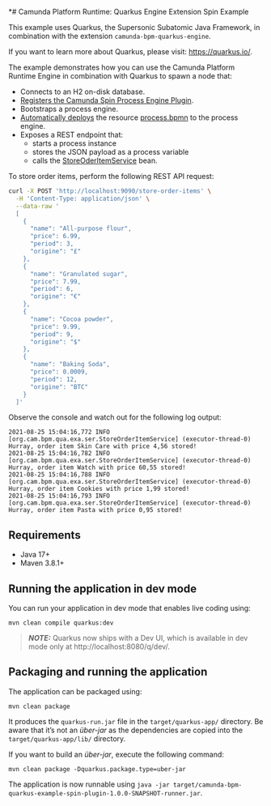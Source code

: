 *# Camunda Platform Runtime: Quarkus Engine Extension Spin Example

This example uses Quarkus, the Supersonic Subatomic Java Framework, 
in combination with the extension `camunda-bpm-quarkus-engine`.

If you want to learn more about Quarkus, please visit: https://quarkus.io/.

The example demonstrates how you can use the Camunda Platform Runtime Engine in combination with Quarkus to spawn a node that:

* Connects to an H2 on-disk database.
* [Registers the Camunda Spin Process Engine Plugin](org/camunda/bpm/quarkus/example/EngineConfiguration.java).
* Bootstraps a process engine.
* [Automatically deploys](org/camunda/bpm/quarkus/example/ResourceDeployment.java) the resource [process.bpmn](src/main/resources/process.bpmn) to the process engine.
* Exposes a REST endpoint that:
  * starts a process instance
  * stores the JSON payload as a process variable
  * calls the [StoreOderItemService](org/camunda/bpm/quarkus/example/service/StoreOrderItemService.java) bean.

To store order items, perform the following REST API request:

```sh
curl -X POST 'http://localhost:9090/store-order-items' \
  -H 'Content-Type: application/json' \
  --data-raw '
  [
    {
      "name": "All-purpose flour",
      "price": 6.99,
      "period": 3,
      "origine": "£"
    },
    {
      "name": "Granulated sugar",
      "price": 7.99,
      "period": 6,
      "origine": "€"
    },
    {
      "name": "Cocoa powder",
      "price": 9.99,
      "period": 9,
      "origine": "$"
    },
    {
      "name": "Baking Soda",
      "price": 0.0009,
      "period": 12,
      "origine": "BTC"
    }
  ]'
```

Observe the console and watch out for the following log output:

```
2021-08-25 15:04:16,772 INFO  [org.cam.bpm.qua.exa.ser.StoreOrderItemService] (executor-thread-0) Hurray, order item Skin Care with price 4,56 stored!
2021-08-25 15:04:16,782 INFO  [org.cam.bpm.qua.exa.ser.StoreOrderItemService] (executor-thread-0) Hurray, order item Watch with price 60,55 stored!
2021-08-25 15:04:16,788 INFO  [org.cam.bpm.qua.exa.ser.StoreOrderItemService] (executor-thread-0) Hurray, order item Cookies with price 1,99 stored!
2021-08-25 15:04:16,793 INFO  [org.cam.bpm.qua.exa.ser.StoreOrderItemService] (executor-thread-0) Hurray, order item Pasta with price 0,95 stored!
```

## Requirements

* Java 17+
* Maven 3.8.1+

## Running the application in dev mode

You can run your application in dev mode that enables live coding using:
```shell script
mvn clean compile quarkus:dev
```

> **_NOTE:_**  Quarkus now ships with a Dev UI, which is available in dev mode only at http://localhost:8080/q/dev/.

## Packaging and running the application

The application can be packaged using:
```shell script
mvn clean package
```
It produces the `quarkus-run.jar` file in the `target/quarkus-app/` directory.
Be aware that it’s not an _über-jar_ as the dependencies are copied into the `target/quarkus-app/lib/` directory.

If you want to build an _über-jar_, execute the following command:
```shell script
mvn clean package -Dquarkus.package.type=uber-jar
```

The application is now runnable using `java -jar target/camunda-bpm-quarkus-example-spin-plugin-1.0.0-SNAPSHOT-runner.jar`.
